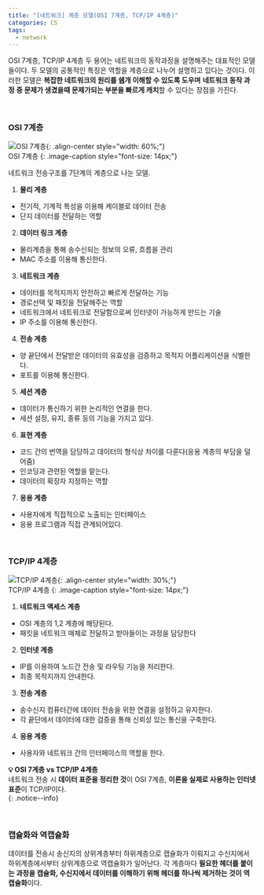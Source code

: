 ```yaml
---
title: "[네트워크] 계층 모델(OSI 7계층, TCP/IP 4계층)"
categories: CS
tags:
  - network
---  
```


OSI 7계층, TCP/IP 4계층 두 용어는 네트워크의 동작과정을 설명해주는 대표적인 모델들이다. 두 모델의 공통적인 특징은 역할을 계층으로 나누어 설명하고 있다는 것이다. 이러한 모델은 **복잡한 네트워크의 원리를 쉡개 이해할 수 있도록 도우며** **네트워크 동작 과정 중 문제가 생겼을때 문제가되는 부분을 빠르게 캐치**할 수 있다는 장점을 가진다.  

<br />  

### OSI 7계층  

![OSI 7계층](https://user-images.githubusercontent.com/52196792/226253096-432da79e-4d64-4ed6-ab43-50173c9c0125.png){: .align-center style="width: 60%;"}  
OSI 7계층
{: .image-caption style="font-size: 14px;"}  

네트워크 전송구조를 7단계의 계층으로 나눈 모델.  

1. **물리 계층**  
  - 전기적, 기계적 특성을 이용해 케이블로 데이터 전송
  - 단지 데이터를 전달하는 역할
2. **데이터 링크 계층**
  - 물리계층을 통해 송수신되는 정보의 오류, 흐름을 관리
  - MAC 주소를 이용해 통신한다.
3. **네트워크 계층**
  - 데이터를 목적지까지 안전하고 빠르게 전달하는 기능
  - 경로선택 및 패킷을 전달해주는 역할
  - 네트워크에서 네트워크로 전달함으로써 인터넷이 가능하게 만드는 기술
  - IP 주소를 이용해 통신한다.
4. **전송 계층**
  - 양 끝단에서 전달받은 데이터의 유효성을 검증하고 목적지 어플리케이션을 식별한다.
  - 포트를 이용해 통신한다.
5. **세션 계층**  
  - 데이터가 통신하기 위한 논리적인 연결을 한다.
  - 세션 설정, 유지, 종류 등의 기능을 가지고 있다.
6. **표현 계층**
  - 코드 간의 번역을 담당하고 데이터의 형식상 차이를 다룬다(응용 계층의 부담을 덜어줌)
  - 인코딩과 관련된 역할을 맡는다.
  - 데이터의 확장자 지정하는 역할
7. **응용 계층**  
  - 사용자에게 직접적으로 노출되는 인터페이스
  - 응용 프로그램과 직접 관계되어있다.

<br />  

### TCP/IP 4계층

![TCP/IP 4계층](https://user-images.githubusercontent.com/52196792/226255487-d56863f6-8437-4933-94b2-7ecb635e5ec2.png){: .align-center style="width: 30%;"}  
TCP/IP 4계층
{: .image-caption style="font-size: 14px;"}  

1. **네트워크 액세스 계층**
  - OSI 계층의 1,2 계층에 해당된다. 
  - 패킷을 네트워크 매체로 전달하고 받아들이는 과정을 담당한다
2. **인터넷 계층**
  - IP를 이용하여 노드간 전송 및 라우팅 기능을 처리한다.
  - 최종 목적지까지 안내한다.
3. **전송 계층**
  - 송수신지 컴퓨터간에 데이터 전송을 위한 연결을 설정하고 유지한다.
  - 각 끝단에서 데이터에 대한 검증을 통해 신뢰성 있는 통신을 구축한다.
4. **응용 계층**  
  - 사용자와 네트워크 간의 인터페이스의 역할을 한다. 


**💡 OSI 7계층 vs TCP/IP 4계층**  
네트워크 전송 시 **데이터 표준을 정리한 것**이 OSI 7계층, **이론을 실제로 사용하는 인터넷 표준**이 TCP/IP이다.  
{: .notice--info}  

<br />  

### 캡슐화와 역캡슐화
데이터를 전송시 송신지의 상위계층부터 하위계층으로 캡슐화가 이뤄지고 수신지에서 하위계층에서부터 상위계층으로 역캡슐화가 일어난다. 각 계층마다 **필요한 헤더를 붙이는 과정을 캡슐화, 수신지에서 데이터를 이해하기 위해 헤더를 하나씩 제거하는 것이 역캡슐화**이다.  

